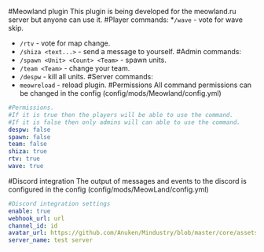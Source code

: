 #Meowland plugin
This plugin is being developed for the meowland.ru server but anyone can use it.
#Player commands:
*`/wave` - vote for wave skip. 
* `/rtv` - vote for map change.
* `/shiza <text...>` - send a message to yourself. 
#Admin commands:
* `/spawn <Unit> <Count> <Team>` - spawn units.
* `/team <Team>` - change your team.
* `/despw` - kill all units.
#Server commands:
* `meowreload` - reload plugin.
#Permissions
All command permissions can be changed in the config (config/mods/Meowland/config.yml)
```yml
#Permissions.
#If it is true then the players will be able to use the command.
#If it is false then only admins will can able to use the command.
despw: false
spawn: false
team: false
shiza: true
rtv: true
wave: true 
```
#Discord integration
The output of messages and events to the discord is configured in the config (config/mods/MeowLand/config.yml)
```yml
#Discord integration settings
enable: true
webhook_url: url
channel_id: id
avatar_url: https://github.com/Anuken/Mindustry/blob/master/core/assets-raw/sprites/units/corvus.png?raw=true
server_name: test server
```